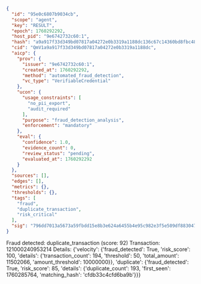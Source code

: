 ```json
{
  "id": "95e0c6807b9034cb",
  "scope": "agent",
  "key": "RESULT",
  "epoch": 1760292292,
  "host_pid": "9e6742732c60:1",
  "hash": "a9a917f33d349bd07817a04272e0b3319a1188dc136c67c14360bd8fbc48e6e4",
  "cid": "QmV1a9a917f33d349bd07817a04272e0b3319a1188dc",
  "aicp": {
    "prov": {
      "issuer": "9e6742732c60:1",
      "created_at": 1760292292,
      "method": "automated_fraud_detection",
      "vc_type": "VerifiableCredential"
    },
    "ucon": {
      "usage_constraints": [
        "no_pii_export",
        "audit_required"
      ],
      "purpose": "fraud_detection_analysis",
      "enforcement": "mandatory"
    },
    "eval": {
      "confidence": 1.0,
      "evidence_count": 0,
      "review_status": "pending",
      "evaluated_at": 1760292292
    }
  },
  "sources": [],
  "edges": [],
  "metrics": {},
  "thresholds": {},
  "tags": [
    "fraud",
    "duplicate_transaction",
    "risk_critical"
  ],
  "sig": "796dd7013a5673a59fbdd15e8b3e624a6455b4e95c982e3f5e509df883047a7b"
}
```

Fraud detected: duplicate_transaction (score: 92)
Transaction: 121000240953214
Details: {'velocity': {'fraud_detected': True, 'risk_score': 100, 'details': {'transaction_count': 194, 'threshold': 50, 'total_amount': 11502066, 'amount_threshold': 10000000}}, 'duplicate': {'fraud_detected': True, 'risk_score': 85, 'details': {'duplicate_count': 193, 'first_seen': 1760285764, 'matching_hash': 'cfdb33c4cfd6ba9b'}}}